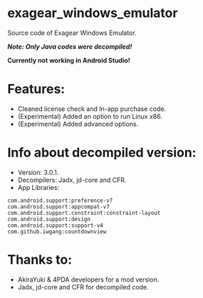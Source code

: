 # exagear_windows_emulator
Source code of Exagear Windows Emulator.

***Note: Only Java codes were decompiled!***

**Currently not working in Android Studio!**

# Features:
- Cleaned license check and In-app purchase code. 
- (Experimental) Added an option to run Linux x86.
- (Experimental) Added advanced options.

# Info about decompiled version:
- Version: 3.0.1.
- Decompilers: Jadx, jd-core and CFR.
- App Libraries:
```
com.android.support:preference-v7
com.android.support:appcompat-v7
com.android.support.constraint:constraint-layout
com.android.support:design
com.android.support:support-v4
com.github.iwgang:countdownview
```

# Thanks to:
- AkiraYuki & 4PDA developers for a mod version.
- Jadx, jd-core and CFR for decompiled code.
